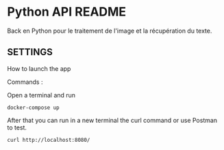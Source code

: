 # Python API README

Back en Python pour le traitement de l'image et la récupération du texte.

## SETTINGS

How to launch the app

Commands :

Open a terminal and run
```
docker-compose up
```

After that you can run in a new terminal the curl command or use Postman to test.
```
curl http://localhost:8080/
```